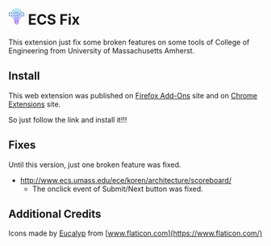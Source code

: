 # ![ECS Fix](images/app-icon_32.png) ECS Fix

This extension just fix some broken features on some tools of College of Engineering from University of Massachusetts Amherst.

## Install

This web extension was published on [Firefox Add-Ons](https://addons.mozilla.org/en-US/firefox/addon/ecs-fix/) site and on [Chrome Extensions](https://chrome.google.com/webstore/detail/aggimaikohcomjpcmbcnoohldfgofmjk) site.

So just follow the link and install it!!!

## Fixes
Until this version, just one broken feature was fixed.

 - http://www.ecs.umass.edu/ece/koren/architecture/scoreboard/
   - The onclick event of Submit/Next button was fixed.  

## Additional Credits 
Icons made by [Eucalyp](https://creativemarket.com/eucalyp) from [www.flaticon.com](https://www.flaticon.com/)
